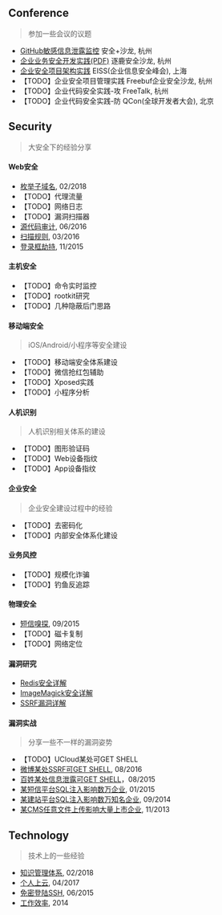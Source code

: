## Conference
> 参加一些会议的议题

- [GitHub敏感信息泄露监控](GitHub敏感信息泄露监控.md) 安全+沙龙, 杭州
- [企业业务安全开发实践(PDF)](企业业务安全开发实践.pdf) 逐鹿安全沙龙, 杭州
- [企业安全项目架构实践](企业安全项目架构实践.md) EISS(企业信息安全峰会), 上海
- 【TODO】企业安全项目管理实践 Freebuf企业安全沙龙, 杭州
- 【TODO】企业代码安全实践-攻 FreeTalk, 杭州
- 【TODO】企业代码安全实践-防 QCon(全球开发者大会), 北京

## Security
> 大安全下的经验分享

#### Web安全
- [枚举子域名](枚举子域名.md), 02/2018
- 【TODO】代理流量
- 【TODO】网络日志
- 【TODO】漏洞扫描器
- [源代码审计](cobra.md), 06/2016
- [扫描规则](payload.md), 03/2016
- [登录框劫持](登录框劫持.md), 11/2015

#### 主机安全
- 【TODO】命令实时监控
- 【TODO】rootkit研究
- 【TODO】几种隐蔽后门思路

#### 移动端安全
> iOS/Android/小程序等安全建设

- 【TODO】移动端安全体系建设
- 【TODO】微信抢红包辅助
- 【TODO】Xposed实践
- 【TODO】小程序分析

#### 人机识别
> 人机识别相关体系的建设

- 【TODO】图形验证码
- 【TODO】Web设备指纹
- 【TODO】App设备指纹

#### 企业安全
> 企业安全建设过程中的经验

- 【TODO】去密码化
- 【TODO】内部安全体系化建设

#### 业务风控
- 【TODO】规模化诈骗
- 【TODO】钓鱼反追踪

#### 物理安全
- [短信嗅探](短信嗅探.md), 09/2015
- 【TODO】磁卡复制
- 【TODO】网络定位

#### 漏洞研究
- [Redis安全详解](redis.md)
- [ImageMagick安全详解](imagemagick.md)
- [SSRF漏洞详解](ssrf.md)

#### 漏洞实战
> 分享一些不一样的漏洞姿势

- 【TODO】UCloud某处可GET SHELL
- [微博某处SSRF可GET SHELL](PVE-2016081601.md), 08/2016
- [百姓某处信息泄露可GET SHELL](PVE-2015080201.md)，08/2015
- [某短信平台SQL注入影响数万企业](PVE-2015012501.md), 01/2015
- [某建站平台SQL注入影响数万知名企业](PVE-2014092401.md), 09/2014
- [某CMS任意文件上传影响大量上市企业](PVE-2013110801.md), 11/2013

## Technology
> 技术上的一些经验

- [知识管理体系](知识管理体系.md), 02/2018
- [个人上云](个人上云.md), 04/2017
- [免密登陆SSH](免密登陆SSH.md), 06/2015
- [工作效率](工作效率.md), 2014

